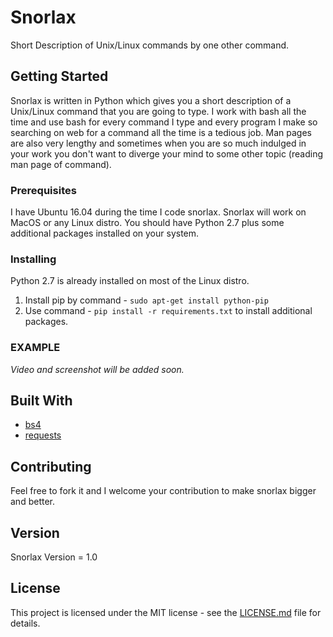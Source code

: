# Snorlax
Short Description of Unix/Linux commands by one other command.

## Getting Started
Snorlax is written in Python which gives you a short description of a Unix/Linux command that you are going to type. I work with bash all the time and use bash for every command I type and every program I make so searching on web for a command all the time is a tedious job. Man pages are also very lengthy and sometimes when you are so much indulged in your work you don't want to diverge your mind to some other topic (reading man page of command).

### Prerequisites
I have Ubuntu 16.04 during the time I code snorlax. Snorlax will work on MacOS or any Linux distro. You should have Python 2.7 plus some additional packages installed on your system.

### Installing 
Python 2.7 is already installed on most of the Linux distro.
1. Install pip by command - `sudo apt-get install python-pip`
2. Use command - `pip install -r requirements.txt` to install additional packages.

### EXAMPLE 
*Video and screenshot will be added soon.*

## Built With
* [bs4](https://beautiful-soup-4.readthedocs.io/en/latest/)
* [requests](http://docs.python-requests.org/en/stable/)

## Contributing
Feel free to fork it and I welcome your contribution to make snorlax bigger and better.

## Version
Snorlax Version = 1.0

## License
This project is licensed under the MIT license - see the [LICENSE.md](LICENSE.md) file for details.


